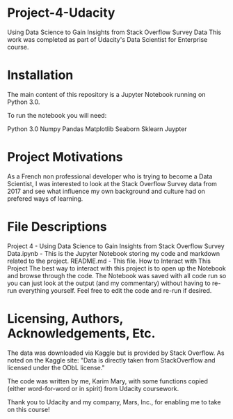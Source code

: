 # Project-4-Udacity
Using Data Science to Gain Insights from Stack Overflow Survey Data
This work was completed as part of Udacity's Data Scientist for Enterprise course.

# Installation
The main content of this repository is a Jupyter Notebook running on Python 3.0.

To run the notebook you will need:

Python 3.0
Numpy
Pandas
Matplotlib
Seaborn
Sklearn
Juypter

# Project Motivations
As a French non professional developer who is trying to become a Data Scientist, I was interested to look at the Stack Overflow Survey data from 2017 and see what influence my own background and culture had on prefered ways of learning.


# File Descriptions
Project 4 - Using Data Science to Gain Insights from Stack Overflow Survey Data.ipynb - This is the Jupyter Notebook storing my code and markdown related to the project.
README.md - This file.
How to Interact with This Project
The best way to interact with this project is to open up the Notebook and browse through the code. The Notebook was saved with all code run so you can just look at the output (and my commentary) without having to re-run everything yourself. Feel free to edit the code and re-run if desired.

# Licensing, Authors, Acknowledgements, Etc.
The data was downloaded via Kaggle but is provided by Stack Overflow. As noted on the Kaggle site: "Data is directly taken from StackOverflow and licensed under the ODbL license."

The code was written by me, Karim Mary, with some functions copied (either word-for-word or in spirit) from Udacity coursework.

Thank you to Udacity and my company, Mars, Inc., for enabling me to take on this course!
